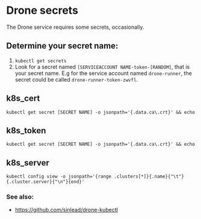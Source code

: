# Drone secrets
The Drone service requires some secrets, occasionally.

## Determine your secret name:
1. ``kubectl get secrets``
2. Look for a secret named ``[SERVICEACCOUNT NAME-token-[RANDOM]``, that is your secret name. E.g for the service account named `drone-runner`, the secret could be called `drone-runner-token-zwvfl`.

## k8s_cert
`kubectl get secret [SECRET NAME] -o jsonpath='{.data.ca\.crt}' && echo`

## k8s_token
`kubectl get secret [SECRET NAME] -o jsonpath='{.data.ca\.crt}' && echo`

## k8s_server
``kubectl config view -o jsonpath='{range .clusters[*]}{.name}{"\t"}{.cluster.server}{"\n"}{end}'``

### See also:
- https://github.com/sinlead/drone-kubectl